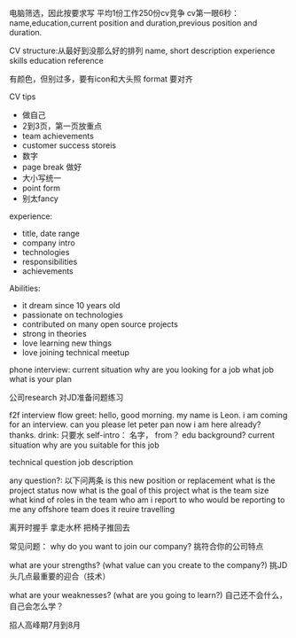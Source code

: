 电脑筛选，因此按要求写
平均1份工作250份cv竞争
cv第一眼6秒：
name,education,current position and duration,previous position and duration.

CV structure:从最好到没那么好的排列
name, short description
experience
skills
education
reference

有颜色，但别过多，要有icon和大头照
format 要对齐

CV tips
+ 做自己
+ 2到3页，第一页放重点
+ team achievements
+ customer success storeis
+ 数字
+ page break 做好
+ 大小写统一
+ point form
+ 别太fancy

experience:
+ title, date range
+ company intro
+ technologies
+ responsibilities
+ achievements

Abilities:
+ it dream since 10 years old
+ passionate on technologies
+ contributed on many open source projects
+ strong in theories
+ love learning new things
+ love joining technical meetup

phone interview:
current situation
why are you looking for a job
what job 
what is your plan


公司research
对JD准备问题练习

f2f interview flow
greet:
    hello, good morning. my name is Leon. i am coming for an interview. can you please let peter pan now i am here already? thanks.
drink:
    只要水
self-intro：
    名字，
    from？
    edu background?
    current situation
    why are you suitable for this job

technical question
job description

any question?: 以下问两条
is this new position or replacement
what is the project status now
what is the goal of this project
what is the team size
what kind of roles in the team
who am i report to
who would be reporting to me
any offshore team
does it reuire travelling

离开时握手
拿走水杯
把椅子推回去

常见问题：
why do you want to join our company?
挑符合你的公司特点

what are your strengths?
(what value can you create to the company?)
挑JD头几点最重要的迎合（技术）

what are your weaknesses?
(what are you going to learn?)
自己还不会什么，自己会怎么学？

招人高峰期7月到8月



